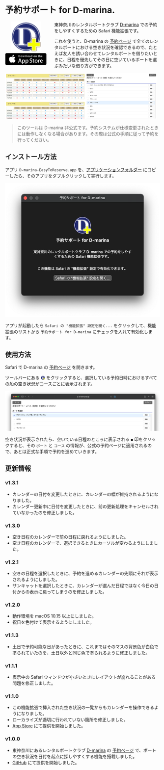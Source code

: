 # 予約サポート for D-marina.

<div style="float: left; text-align: center;">
<a href="https://apps.apple.com/jp/app/id1586571019?mt=12"><img src="Resources/README/Icon.png" width="100px"></a>
<br/>
<a href="https://apps.apple.com/jp/app/id1586571019?mt=12"><img src="Resources/README/Download_on_the_App_Store_Badge.135x40.png" width="135px"/></a>
</div>

<div style="padding-left: 160px; padding-top: 0pt; margin-top: 12px;">
<p>東神奈川のレンタルボートクラブ <a href="http://www.daruma-marine.com">D-marina</a> での予約をしやすくするための Safari 機能拡張です。</p>
<p>これを使うと、D-marina の <a href="https://d-marina.resv.jp/reserve/calendar.php?x=1522390798">予約ページ</a> で全てのレンタルボートにおける空き状況を確認できるので、たとえば友人を誘い合わせてレンタルボートを借りたいときに、日程を優先してその日に空いているボートを選ぶみたいな借り方ができます。</p>
</div>

<img style="clear: both; max-width: 98%" src="Resources/README/show-all-availability.png" alt="Show All Availabilities">

> このツールは D-marina 非公式です。予約システムが仕様変更されたときには動作しなくなる場合があります。その際は公式の手順に従って予約を行ってください。

## インストール方法

アプリ `D-marina-EasyToReserve.app` を、[アプリケーションフォルダー](/Applications) にコピーしたら、そのアプリをダブルクリックして実行します。

![app](Resources/README/app.png)

アプリが起動したら `Safari の "機能拡張" 設定を開く...` をクリックして、機能拡張のリストから `予約サポート for D-marina` にチェックを入れて有効化します。

## 使用方法

Safari で D-marina の [予約ページ](https://d-marina.resv.jp/reserve/calendar.php?x=1522390798) を開きます。

ツールバーにある <img style="width: 1em; height: 1em; vertical-align: baseline; position: relative; top: 0.1em;" src="Resources/README/Icon.png"> をクリックすると、選択している予約日時におけるすべての船の空き状況がコースごとに表示されます。

![toolbar](Resources/README/toolbar.png)

空き状況が表示されたら、空いている日程のところに表示される `●` 印をクリックすると、その `ボート` と `コース` の情報が、公式の予約ページに適用されるので、あとは正式な手順で予約を進めていきます。

## 更新情報

### v1.3.1

- カレンダーの日付を変更したときに、カレンダーの幅が維持されるようになりました。
- カレンダー更新中に日付を変更したときに、前の更新処理をキャンセルされていなかったのを修正しました。

### v1.3.0

- 空き日程のカレンダーで前の日程に戻れるようにしました。
- 空き日程のカレンダーで、選択できるときにカーソルが変わるようにしました。

### v1.2.1

- 空きの日程を選択したときに、予約を進めるカレンダーの先頭にそれが表示されるようにしました。
- サンキャットを選択したときに、カレンダーが選んだ日程ではなく今日の日付からの表示に戻ってしまうのを修正しました。

### v1.2.0

- 動作環境を macOS 10.15 以上にしました。
- 祝日を色付けて表示するようにしました。

### v1.1.3

- 土日で予約可能な日があったときに、これまではそのマスの背景色が白色で塗られていたのを、土日以外と同じ色で塗られるように修正しました。

### v1.1.1

- 表示中の Safari ウィンドウが小さいときにレイアウトが崩れることがある問題を修正しました。

### v1.1.0

- この機能拡張で挿入された空き状況の一覧からもカレンダーを操作できるようになりました。
- ローカライズが適切に行われていない箇所を修正しました。
- [App Store](https://apps.apple.com/jp/app/%E4%BA%88%E7%B4%84%E3%82%B5%E3%83%9D%E3%83%BC%E3%83%88-for-d-marina/id1586571019?mt=12) にて提供を開始しました。

### v1.0.0

- 東神奈川にあるレンタルボートクラブ [D-marina](http://www.daruma-marine.com) の [予約ページ](https://d-marina.resv.jp/reserve/calendar.php?x=1522390798) で、ボートの空き状況を日付を起点に探しやすくする機能を搭載しました。
- [GitHub](https://github.com/es-kumagai/D-marina-EasyToReserve) にて提供を開始しました。
